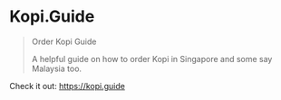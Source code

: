 Kopi.Guide
===

> Order Kopi Guide
>
> A helpful guide on how to order Kopi in Singapore and some say Malaysia too.

Check it out: <https://kopi.guide>